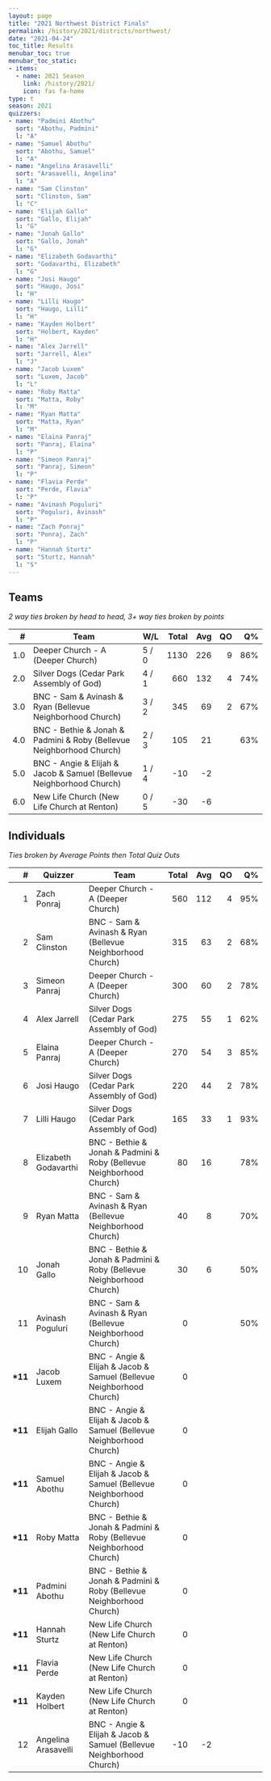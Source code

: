 ```yaml
---
layout: page
title: "2021 Northwest District Finals"
permalink: /history/2021/districts/northwest/
date: "2021-04-24"
toc_title: Results
menubar_toc: true
menubar_toc_static:
- items:
  - name: 2021 Season
    link: /history/2021/
    icon: fas fa-home
type: t
season: 2021
quizzers:
- name: "Padmini Abothu"
  sort: "Abothu, Padmini"
  l: "A"
- name: "Samuel Abothu"
  sort: "Abothu, Samuel"
  l: "A"
- name: "Angelina Arasavelli"
  sort: "Arasavelli, Angelina"
  l: "A"
- name: "Sam Clinston"
  sort: "Clinston, Sam"
  l: "C"
- name: "Elijah Gallo"
  sort: "Gallo, Elijah"
  l: "G"
- name: "Jonah Gallo"
  sort: "Gallo, Jonah"
  l: "G"
- name: "Elizabeth Godavarthi"
  sort: "Godavarthi, Elizabeth"
  l: "G"
- name: "Josi Haugo"
  sort: "Haugo, Josi"
  l: "H"
- name: "Lilli Haugo"
  sort: "Haugo, Lilli"
  l: "H"
- name: "Kayden Holbert"
  sort: "Holbert, Kayden"
  l: "H"
- name: "Alex Jarrell"
  sort: "Jarrell, Alex"
  l: "J"
- name: "Jacob Luxem"
  sort: "Luxem, Jacob"
  l: "L"
- name: "Roby Matta"
  sort: "Matta, Roby"
  l: "M"
- name: "Ryan Matta"
  sort: "Matta, Ryan"
  l: "M"
- name: "Elaina Panraj"
  sort: "Panraj, Elaina"
  l: "P"
- name: "Simeon Panraj"
  sort: "Panraj, Simeon"
  l: "P"
- name: "Flavia Perde"
  sort: "Perde, Flavia"
  l: "P"
- name: "Avinash Poguluri"
  sort: "Poguluri, Avinash"
  l: "P"
- name: "Zach Ponraj"
  sort: "Ponraj, Zach"
  l: "P"
- name: "Hannah Sturtz"
  sort: "Sturtz, Hannah"
  l: "S"
---
```


## Teams

*2 way ties broken by head to head, 3+ way ties broken by points*

|    # | Team                                                                 | W/L   | Total |  Avg |   QO |   Q% |
| ---: | -------------------------------------------------------------------- | ----- | ----: | ---: | ---: | ---: |
|  1.0 | Deeper Church - A (Deeper Church)                                    | 5 / 0 |  1130 |  226 |    9 |  86% |
|  2.0 | Silver Dogs (Cedar Park Assembly of God)                             | 4 / 1 |   660 |  132 |    4 |  74% |
|  3.0 | BNC - Sam & Avinash & Ryan (Bellevue Neighborhood Church)            | 3 / 2 |   345 |   69 |    2 |  67% |
|  4.0 | BNC - Bethie & Jonah & Padmini & Roby (Bellevue Neighborhood Church) | 2 / 3 |   105 |   21 |      |  63% |
|  5.0 | BNC - Angie & Elijah & Jacob & Samuel (Bellevue Neighborhood Church) | 1 / 4 |   -10 |   -2 |      |      |
|  6.0 | New Life Church (New Life Church at Renton)                          | 0 / 5 |   -30 |   -6 |      |      |

## Individuals

*Ties broken by Average Points then Total Quiz Outs*

|        # | Quizzer              | Team                                                                 | Total |  Avg |   QO |   Q% |
| -------: | -------------------- | -------------------------------------------------------------------- | ----: | ---: | ---: | ---: |
|        1 | Zach Ponraj          | Deeper Church - A (Deeper Church)                                    |   560 |  112 |    4 |  95% |
|        2 | Sam Clinston         | BNC - Sam & Avinash & Ryan (Bellevue Neighborhood Church)            |   315 |   63 |    2 |  68% |
|        3 | Simeon Panraj        | Deeper Church - A (Deeper Church)                                    |   300 |   60 |    2 |  78% |
|        4 | Alex Jarrell         | Silver Dogs (Cedar Park Assembly of God)                             |   275 |   55 |    1 |  62% |
|        5 | Elaina Panraj        | Deeper Church - A (Deeper Church)                                    |   270 |   54 |    3 |  85% |
|        6 | Josi Haugo           | Silver Dogs (Cedar Park Assembly of God)                             |   220 |   44 |    2 |  78% |
|        7 | Lilli Haugo          | Silver Dogs (Cedar Park Assembly of God)                             |   165 |   33 |    1 |  93% |
|        8 | Elizabeth Godavarthi | BNC - Bethie & Jonah & Padmini & Roby (Bellevue Neighborhood Church) |    80 |   16 |      |  78% |
|        9 | Ryan Matta           | BNC - Sam & Avinash & Ryan (Bellevue Neighborhood Church)            |    40 |    8 |      |  70% |
|       10 | Jonah Gallo          | BNC - Bethie & Jonah & Padmini & Roby (Bellevue Neighborhood Church) |    30 |    6 |      |  50% |
|       11 | Avinash Poguluri     | BNC - Sam & Avinash & Ryan (Bellevue Neighborhood Church)            |     0 |      |      |  50% |
| **\*11** | Jacob Luxem          | BNC - Angie & Elijah & Jacob & Samuel (Bellevue Neighborhood Church) |     0 |      |      |      |
| **\*11** | Elijah Gallo         | BNC - Angie & Elijah & Jacob & Samuel (Bellevue Neighborhood Church) |     0 |      |      |      |
| **\*11** | Samuel Abothu        | BNC - Angie & Elijah & Jacob & Samuel (Bellevue Neighborhood Church) |     0 |      |      |      |
| **\*11** | Roby Matta           | BNC - Bethie & Jonah & Padmini & Roby (Bellevue Neighborhood Church) |     0 |      |      |      |
| **\*11** | Padmini Abothu       | BNC - Bethie & Jonah & Padmini & Roby (Bellevue Neighborhood Church) |     0 |      |      |      |
| **\*11** | Hannah Sturtz        | New Life Church (New Life Church at Renton)                          |     0 |      |      |      |
| **\*11** | Flavia Perde         | New Life Church (New Life Church at Renton)                          |     0 |      |      |      |
| **\*11** | Kayden Holbert       | New Life Church (New Life Church at Renton)                          |     0 |      |      |      |
|       12 | Angelina Arasavelli  | BNC - Angie & Elijah & Jacob & Samuel (Bellevue Neighborhood Church) |   -10 |   -2 |      |      |